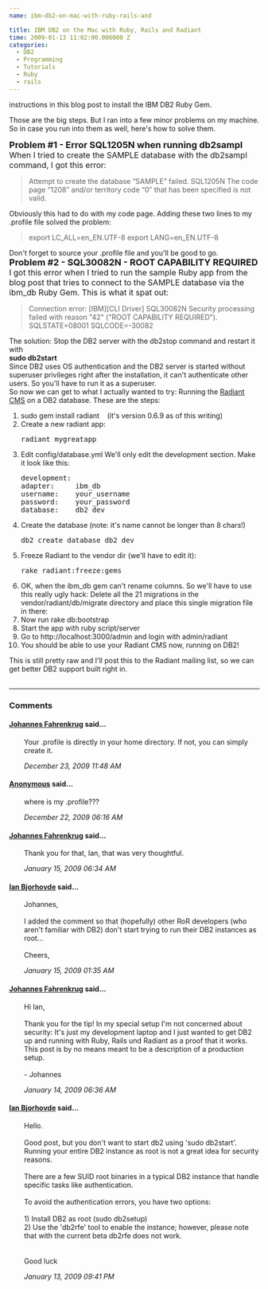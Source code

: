 ```yaml
---
name: ibm-db2-on-mac-with-ruby-rails-and

title: IBM DB2 on the Mac with Ruby, Rails and Radiant
time: 2009-01-13 11:02:00.006000 Z
categories:
  - DB2
  - Programming
  - Tutorials
  - Ruby
  - rails
---
```


instructions in this blog post</a> to install the IBM DB2 Ruby Gem.</li></ol><div>Those are the big steps. But I ran into a few minor problems on my machine. So in case you run into them as well, here's how to solve them.</div><div>

</div><div><span class="Apple-style-span"  style="font-size:large;"><span class="Apple-style-span" style="font-weight: bold;">Problem #1 - Error SQL1205N when running db2sampl</span></span></div><div><span class="Apple-style-span"  style="font-size:medium;">When I tried to create the SAMPLE database with the db2sampl command, I got this error:</span></div><div><blockquote>Attempt to create the database “SAMPLE” failed.
SQL1205N The code page “1208″ and/or territory code “0″ that has been specified is not valid.
</blockquote>Obviously this had to do with my code page. Adding these two lines to my .profile file solved the problem:</div><div>
</div><div><blockquote>export LC_ALL=en_EN.UTF-8
export LANG=en_EN.UTF-8</blockquote>Don't forget to source your .profile file and you'll be good to go.</div><div>
</div><div><span class="Apple-style-span"  style=" font-weight: bold;font-size:large;">Problem #2 - SQL30082N - ROOT CAPABILITY REQUIRED</span></div><div><span class="Apple-style-span"  style="font-size:medium;">I got this error when I tried to run the sample Ruby app from the blog post that tries to connect to the SAMPLE database via the ibm_db Ruby Gem. This is what it spat out:</span></div><div><blockquote>Connection error: [IBM][CLI Driver] SQL30082N  Security processing failed with reason "42" ("ROOT CAPABILITY REQUIRED").  SQLSTATE=08001 SQLCODE=-30082</blockquote>The solution: Stop the DB2 server with the db2stop command and restart it with </div><div><span class="Apple-style-span" style="font-weight: bold;">sudo db2start</span></div><div>Since DB2 uses OS authentication and the DB2 server is started without superuser privileges right after the installation, it can't authenticate other users. So you'll have to run it as a superuser.</div><div>
</div><div>So now we can get to what I actually wanted to try: Running the <a href="http://radiantcms.org/">Radiant CMS</a> on a DB2 database. These are the steps:</div><div><ol><li>sudo gem install radiant    (it's version 0.6.9 as of this writing)</li><li>Create a new radiant app:
<pre class="prettyprint">radiant mygreatapp</pre></li><li>Edit config/database.yml
We'll only edit the development section. Make it look like this:
<pre class="prettyprint">development:
adapter:     ibm_db
username:    your_username
password:    your_password
database:    db2_dev</pre></li><li>Create the database (note: it's name cannot be longer than 8 chars!)
<pre class="prettyprint">db2 create database db2_dev</pre></li><li>Freeze Radiant to the vendor dir (we'll have to edit it):
<pre class="prettyprint">rake radiant:freeze:gems</pre></li><li>OK, when the ibm_db gem can't rename columns. So we'll have to use this really ugly hack:
Delete all the 21 migrations in the vendor/radiant/db/migrate directory and place this single migration file in there:
<script src="http://gist.github.com/46433.js"></script></li><li>Now run rake db:bootstrap</li><li>Start the app with ruby script/server</li><li>Go to http://localhost:3000/admin and login with admin/radiant</li><li>You should be able to use your Radiant CMS now, running on DB2!</li></ol><div>This is still pretty raw and I'll post this to the Radiant mailing list, so we can get better DB2 support built right in.</div></div></div>
<br/><hr/><h3>Comments</h3>
<div class="swcomment"><h4><a href="http://www.blogger.com/profile/06650223978538123548">Johannes Fahrenkrug</a> said...</h4>
<p style="margin-left: 30px">Your .profile is directly in your home directory. If not, you can simply create it.</p>
<em class="swlightgray" style="margin-left: 30px">December 23, 2009 11:48 AM</em></div>
<div class="swcomment"><h4><a href="">Anonymous</a> said...</h4>
<p style="margin-left: 30px">where is my .profile???</p>
<em class="swlightgray" style="margin-left: 30px">December 22, 2009 06:16 AM</em></div>
<div class="swcomment"><h4><a href="http://www.blogger.com/profile/06650223978538123548">Johannes Fahrenkrug</a> said...</h4>
<p style="margin-left: 30px">Thank you for that, Ian, that was very thoughtful.</p>
<em class="swlightgray" style="margin-left: 30px">January 15, 2009 06:34 AM</em></div>
<div class="swcomment"><h4><a href="http://twitter.com/idbjorh">Ian Bjorhovde</a> said...</h4>
<p style="margin-left: 30px">Johannes,<BR/><BR/>I added the comment so that (hopefully) other RoR developers (who aren't familiar with DB2) don't start trying to run their DB2 instances as root...<BR/><BR/>Cheers,</p>
<em class="swlightgray" style="margin-left: 30px">January 15, 2009 01:35 AM</em></div>
<div class="swcomment"><h4><a href="http://www.blogger.com/profile/06650223978538123548">Johannes Fahrenkrug</a> said...</h4>
<p style="margin-left: 30px">Hi Ian,<BR/><BR/>Thank you for the tip! In my special setup I'm not concerned about security: It's just my development laptop and I just wanted to get DB2 up and running with Ruby, Rails und Radiant as a proof that it works. This post is by no means meant to be a description of a production setup.<BR/><BR/>- Johannes</p>
<em class="swlightgray" style="margin-left: 30px">January 14, 2009 06:36 AM</em></div>
<div class="swcomment"><h4><a href="http://twitter.com/idbjorh">Ian Bjorhovde</a> said...</h4>
<p style="margin-left: 30px">Hello.<BR/><BR/>Good post, but you don't want to start db2 using 'sudo db2start'.  Running your entire DB2 instance as root is not a great idea for security reasons.<BR/><BR/>There are a few SUID root binaries in a typical DB2 instance that handle specific tasks like authentication.<BR/><BR/>To avoid the authentication errors, you have two options:<BR/><BR/>1)  Install DB2 as root (sudo db2setup)<BR/>2)  Use the 'db2rfe' tool to enable the instance; however, please note that with the current beta db2rfe does not work.<BR/><BR/><BR/>Good luck</p>
<em class="swlightgray" style="margin-left: 30px">January 13, 2009 09:41 PM</em></div>
